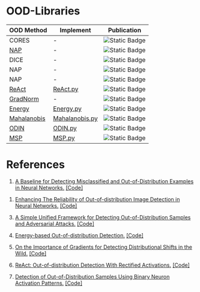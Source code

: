 # OOD-Libraries

| OOD Method | Implement | Publication |
|-------|-------|-------|
| CORES | - | ![Static Badge](https://img.shields.io/badge/2024-CVPR-brightgreen?style=for-the-badge) |
| [NAP](#nap) | - | ![Static Badge](https://img.shields.io/badge/2023-CVPR-brightgreen?style=for-the-badge) |
| DICE | - | ![Static Badge](https://img.shields.io/badge/2023-ICML-orange?style=for-the-badge) |
| NAP | - | ![Static Badge](https://img.shields.io/badge/2023-ICCV-red?style=for-the-badge) |
| NAP | - | ![Static Badge](https://img.shields.io/badge/2023-AAAI-pink?style=for-the-badge) |
| [ReAct](#react) | [ReAct.py](ood_methods/ReAct.py) | ![Static Badge](https://img.shields.io/badge/2021-NeurIPS-8A2BE2?style=for-the-badge) |
| [GradNorm](#gradnorm) | - | ![Static Badge](https://img.shields.io/badge/2021-NeurIPS-8A2BE2?style=for-the-badge) |
| [Energy](#energy) | [Energy.py](ood_methods/Energy.py) | ![Static Badge](https://img.shields.io/badge/2020-NeurIPS-8A2BE2?style=for-the-badge) |
| [Mahalanobis](#maha) | [Mahalanobis.py](ood_methods/Mahalanobis.py) | ![Static Badge](https://img.shields.io/badge/2018-NeurIPS-8A2BE2?style=for-the-badge) |
| [ODIN](#odin) | [ODIN.py](ood_methods/ODIN.py) | ![Static Badge](https://img.shields.io/badge/2018-ICLR-4bb2ff?style=for-the-badge) |
| [MSP](#msp) | [MSP.py](ood_methods/MSP.py) | ![Static Badge](https://img.shields.io/badge/2017-ICLR-4bb2ff?style=for-the-badge) |


# References

<div id="msp"></div> 


1. [A Baseline for Detecting Misclassified and Out-of-Distribution Examples in Neural Networks.](https://arxiv.org/pdf/1610.02136) [[Code]](https://github.com/hendrycks/error-detection)


<div id="odin"></div> 

1. [Enhancing The Reliability of Out-of-distribution Image Detection in Neural Networks.](https://arxiv.org/pdf/1706.02690) [[Code]](https://github.com/facebookresearch/odin)

<div id="maha"></div> 

3. [A Simple Unified Framework for Detecting Out-of-Distribution Samples and Adversarial Attacks.](https://arxiv.org/pdf/1807.03888) [[Code]](https://github.com/pokaxpoka/deep_Mahalanobis_detector)

<div id="energy"></div>

4. [Energy-based Out-of-distribution Detection.](https://arxiv.org/pdf/2010.03759) [[Code]](https://github.com/wetliu/energy_ood)

<div id="gradnorm"></div>

5. [On the Importance of Gradients for Detecting Distributional Shifts in the Wild.](https://arxiv.org/pdf/2110.00218) [[Code]](https://github.com/deeplearning-wisc/gradnorm_ood)

<div id="react"></div> 

6. [ReAct: Out-of-distribution Detection With Rectified Activations.](https://arxiv.org/pdf/2111.12797) [[Code]](https://github.com/deeplearning-wisc/react)

<div id="nap"></div> 

7. [Detection of Out-of-Distribution Samples Using Binary Neuron Activation Patterns.](https://openaccess.thecvf.com/content/CVPR2023/papers/Olber_Detection_of_Out-of-Distribution_Samples_Using_Binary_Neuron_Activation_Patterns_CVPR_2023_paper.pdf) [[Code]](https://github.com/safednn-group/nap-ood)